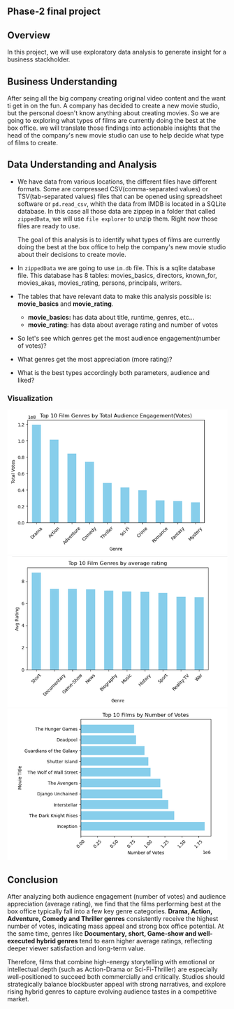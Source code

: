 ## Phase-2 final project
## Overview
In this project, we will use exploratory data analysis to generate insight for a business stackholder. 

## Business Understanding
After seing all the big company creating original video content and the want ti get in on the fun. A company has decided to create a new movie studio, but the personal doesn't know anything about creating movies. So we are going to exploring what types of films are currently doing the best at the box office. we will translate those findings into actionable insights that the head of the company's new movie studio can use to help decide what type of films to create.

## Data Understanding and Analysis
* We have data from various locations, the different files have different formats. Some are compressed CSV(comma-separated values) or TSV(tab-separated values) files that can be opened using spreadsheet software or `pd.read_csv`, whith the data from IMDB is located in a SQLite database. In this case all those data are zippep in a folder that called `zippedData`, we will use `file explorer` to unzip them. Right now those files are ready to use.

    The goal of this analysis is to identify what types of films are currently doing the best at the box office to help the company's new movie studio about their decisions to create movie.

* In `zippedData` we are going to use `im.db` file. This is a sqlite database file. This database has 8 tables: movies_basics, directors, known_for, movies_akas, movies_rating, persons, principals, writers.
* The tables that have relevant data to make this analysis possible is: **movie_basics** and **movie_rating**.

  - **movie_basics:** has data about title, runtime, genres, etc...
  - **movie_rating**: has data about average rating and number of votes
    
* So let's see which genres get the most audience engagement(number of votes)?
* What genres get the most appreciation (more rating)?
* What is the best types accordingly both parameters, audience and liked?

### Visualization
![images](images/genre_votes.png)
![images](images/genre_avg.png)
![images](images/best_notes.png)
  
## Conclusion
After analyzing both audience engagement (number of votes) and audience appreciation (average rating), we find that the films performing best at the box office typically fall into a few key genre categories. **Drama, Action, Adventure, Comedy and Thriller genres** consistently receive the highest number of votes, indicating mass appeal and strong box office potential. At the same time, genres like **Documentary, short, Game-show and well-executed hybrid genres** tend to earn higher average ratings, reflecting deeper viewer satisfaction and long-term value.

Therefore, films that combine high-energy storytelling with emotional or intellectual depth (such as Action-Drama or Sci-Fi-Thriller) are especially well-positioned to succeed both commercially and critically. Studios should strategically balance blockbuster appeal with strong narratives, and explore rising hybrid genres to capture evolving audience tastes in a competitive market.
